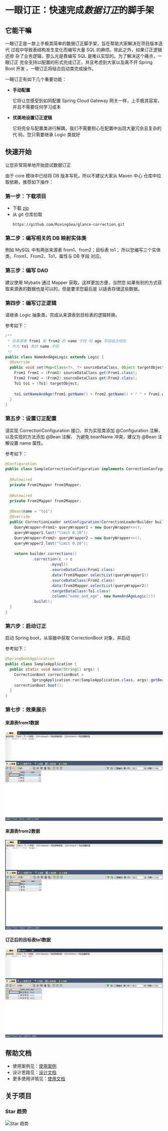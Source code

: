 # 一眼订正：快速完成*数据订正*的脚手架

## 它能干嘛

一眼订正是一款上手极其简单的数据订正脚手架，旨在帮助大家解决在项目版本迭代
过程中导致表结构发生变化而编写大量 SQL 的麻烦。除此之外，如果订正逻辑还掺
杂了业务逻辑，那么光是靠编写 SQL 是难以实现的。为了解决这个痛点，一眼订正
完全支持以配置的形式完成订正，并且考虑到大家以及离不开 Spring Boot 开发
，一眼订正将结合启动类完成操作。

一眼订正有如下几个重要功能：

* **手动配置**

  它将让您感受到如同配置 Spring Cloud Gateway 网关一样，上手极其容易，
  并且不需要任何学习成本

* **优美地设置订正逻辑**

  它将完全与配置类进行解耦，我们不需要担心在配置中出现大量冗余且复杂的代
  码，您只需要继承 Logic 类就好

## 快速开始

让您非常简单地开始尝试数据订正

由于 core 模块中已经将 DB 版本写死，所以不建议大家从 Maven 中心
仓库中拉取依赖，推荐如下操作：

### 第一步：下载项目

* 下载 [zip](https://github.com/RovingSea/glance-correction/archive/refs/heads/develop.zip)
* 从 git 仓库拉取
  ```git
  https://github.com/RovingSea/glance-correction.git
  ```

### 第二步：编写相关的 DB 映射实体类

例如 MySQL 中有两张来源表 from1、from2；目标表 to1；
所以您编写三个实体类，From1、From2、To1，属性与 DB 字段
对应。

### 第三步：编写 DAO

建议使用 Mybatis 通过 Mapper 获取，这样更加方便，当然您
如果有别的方式获取来源表的数据也是可以的，但是要求您最后是
以链表存储这些数据。

### 第四步：编写订正逻辑

请继承 Logic 抽象类，完成从来源表到目标表的逻辑转换。

参考如下：

  ```java
  /**
   * 将来源表 from1 和 from2 的 name 字段 和 age 字段组合相加
   * 作为 to1 表的 name 字段
   */
  public class NameAndAgeLogic extends Logic {
    @Override
    public void set(Map<Class<?>, ?> sourceDataClass, Object targetObject) {
      From1 from1 = (From1) sourceDataClass.get(From1.class);
      From2 from2 = (From2) sourceDataClass.get(From2.class);
      To1 to1 = (To1) targetObject;
  
      to1.setNameAndAge(from1.getName() + from2.getName() + " " + from1.getAge() + from2.getAge());
    }
  }
  ```

### 第五步：设置订正配置

请实现 CorrectionConfiguration 接口，并为实现类添加
@Configuration 注解，以及实现的方法添加 @Bean 注解，
为避免 beanName 冲突，建议为 @Bean 注解设置 name 属性。

参考如下：

  ```java
  @Configuration
  public class SampleCorrectionConfiguration implements CorrectionConfiguration {
    
    @Autowired
    private From1Mapper from1Mapper;
  
    @Autowired
    private From2Mapper from2Mapper;
  
    @Bean(name = "to1")
    @Override
    public CorrectionLoader setConfiguration(CorrectionLoaderBuilder builder) {
      QueryWrapper<From1> queryWrapper1 = new QueryWrapper<>();
      queryWrapper1.last("limit 0,10");
      QueryWrapper<From2> queryWrapper2 = new QueryWrapper<>();
      queryWrapper2.last("limit 0,10");
  
      return builder.corrections()
              .correction(c -> c
                      .mysql()
                      .sourceDataClass(From1.class)
                      .data(from1Mapper.selectList(queryWrapper1))
                      .sourceDataClass(From2.class)
                      .data(from2Mapper.selectList(queryWrapper2))
                      .targetDataClass(To1.class)
                      .column("name_and_age", new NameAndAgeLogic()))
              .build();
    }
  }
  ```

### 第六步：启动订正

启动 Spring boot，从容器中获取 CorrectionBoot 对象，并启动

参考如下：

  ```java
  @SpringBootApplication
  public class SampleApplication {
    public static void main(String[] args) {
      CorrectionBoot correctionBoot =
              SpringApplication.run(SampleApplication.class, args).getBean(CorrectionBoot.class);
      correctionBoot.boot();
    }
  }
  ```

### 第七步：效果展示
#### 来源表from1数据
![from1表](docs/image/sample/from1.png)
#### 来源表from2数据
![from2表](docs/image/sample/from2.png)
#### 订正后的目标表to1数据
![to1表](docs/image/sample/to1.jpg)

## 帮助文档

* 使用案例见：[使用案例](https://github.com/RovingSea/glance-correction/tree/develop/glance-correction-sample)
* 设计思路见：[设计文档](设计文档.md)
* 更多使用详情见：[使用文档](使用文档.md)

  
## 关于项目
### Star 趋势
![Star 趋势](https://starchart.cc/RovingSea/glance-correction.svg)
